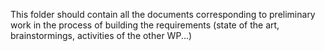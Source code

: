This folder should contain all the documents corresponding to preliminary work in the
process of building the requirements (state of the art, brainstormings, activities of the 
other WP...)
